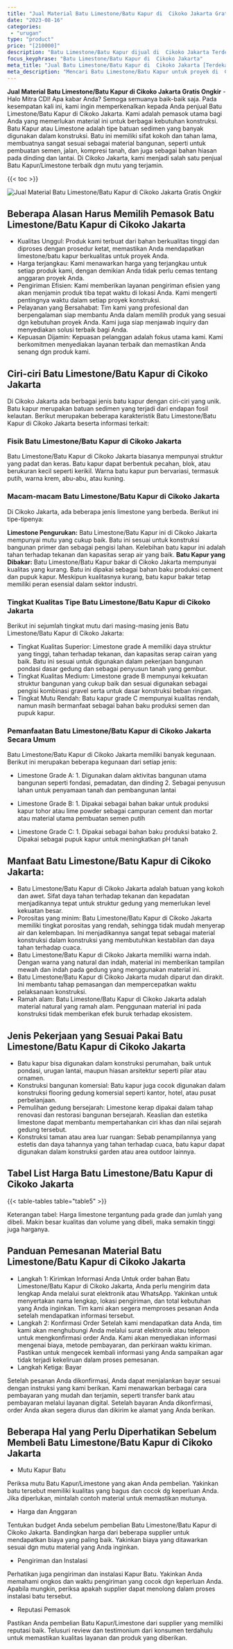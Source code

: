```yaml
---
title: "Jual Material Batu Limestone/Batu Kapur di  Cikoko Jakarta Gratis Ongkir"
date: "2023-08-16"
categories:
 - "urugan"
type: "product"
price: "[210000]"
description: "Batu Limestone/Batu Kapur dijual di  Cikoko Jakarta Terdekat. Batu Limestone/Batu Kapur ini sering dipakai dalam proyek konstruksi sebagai batu alam yang elegan dan tahan lama. Silakan hubungi kami untuk informasi lebih lanjut."
focus_keyphrase: "Batu Limestone/Batu Kapur di  Cikoko Jakarta"
meta_title: "Jual Batu Limestone/Batu Kapur di  Cikoko Jakarta [Terdekat] - CDI"
meta_description: "Mencari Batu Limestone/Batu Kapur untuk proyek di  Cikoko Jakarta? Kami menyediakan Batu Limestone/Batu Kapur berkualitas untuk material dinding. Segera dapatkan penawaran terbaik."
---
```


**Jual Material Batu Limestone/Batu Kapur di  Cikoko Jakarta Gratis Ongkir** - Halo Mitra CDI! Apa kabar Anda? Semoga semuanya baik-baik saja. Pada kesempatan kali ini, kami ingin memperkenalkan kepada Anda penjual Batu Limestone/Batu Kapur di  Cikoko Jakarta. Kami adalah pemasok utama bagi Anda yang memerlukan material ini untuk berbagai kebutuhan konstruksi. Batu Kapur atau Limestone adalah tipe batuan sedimen yang banyak digunakan dalam konstruksi. Batu ini memiliki sifat kokoh dan tahan lama, membuatnya sangat sesuai sebagai material bangunan, seperti untuk pembuatan semen, jalan, kompresi tanah, dan juga sebagai bahan hiasan pada dinding dan lantai. Di  Cikoko Jakarta, kami menjadi salah satu penjual Batu Kapur/Limestone terbaik dgn mutu yang terjamin.

{{< toc >}}

![Jual Material Batu Limestone/Batu Kapur di  Cikoko Jakarta Gratis Ongkir](/images/urugan/batu-limestone-07.jpg)

## Beberapa Alasan Harus Memilih Pemasok Batu Limestone/Batu Kapur di  Cikoko Jakarta

*   Kualitas Unggul: Produk kami terbuat dari bahan berkualitas tinggi dan diproses dengan prosedur ketat, memastikan Anda mendapatkan limestone/batu kapur berkualitas untuk proyek Anda.
*   Harga terjangkau: Kami menawarkan harga yang terjangkau untuk setiap produk kami, dengan demikian Anda tidak perlu cemas tentang anggaran proyek Anda.
*   Pengiriman Efisien: Kami memberikan layanan pengiriman efisien yang akan menjamin produk tiba tepat waktu di lokasi Anda. Kami mengerti pentingnya waktu dalam setiap proyek konstruksi.
*   Pelayanan yang Bersahabat: Tim kami yang profesional dan berpengalaman siap membantu Anda dalam memilih produk yang sesuai dgn kebutuhan proyek Anda. Kami juga siap menjawab inquiry dan menyediakan solusi terbaik bagi Anda.
*   Kepuasan Dijamin: Kepuasan pelanggan adalah fokus utama kami. Kami berkomitmen menyediakan layanan terbaik dan memastikan Anda senang dgn produk kami.

## Ciri-ciri Batu Limestone/Batu Kapur di  Cikoko Jakarta

Di  Cikoko Jakarta ada berbagai jenis batu kapur dengan ciri-ciri yang unik. Batu kapur merupakan batuan sedimen yang terjadi dari endapan fosil kelautan. Berikut merupakan beberapa karakteristik Batu Limestone/Batu Kapur di  Cikoko Jakarta beserta informasi terkait:

### Fisik Batu Limestone/Batu Kapur di  Cikoko Jakarta

Batu Limestone/Batu Kapur di  Cikoko Jakarta biasanya mempunyai struktur yang padat dan keras. Batu kapur dapat berbentuk pecahan, blok, atau berukuran kecil seperti kerikil. Warna batu kapur pun bervariasi, termasuk putih, warna krem, abu-abu, atau kuning.

### Macam-macam Batu Limestone/Batu Kapur di  Cikoko Jakarta

Di  Cikoko Jakarta, ada beberapa jenis limestone yang berbeda. Berikut ini tipe-tipenya:

**Limestone Pengurukan:** Batu Limestone/Batu Kapur ini di  Cikoko Jakarta mempunyai mutu yang cukup baik. Batu ini sesuai untuk konstruksi bangunan primer dan sebagai pengisi lahan. Kelebihan batu kapur ini adalah tahan terhadap tekanan dan kapasitas serap air yang baik.
**Batu Kapur yang Dibakar:** Batu Limestone/Batu Kapur bakar di  Cikoko Jakarta mempunyai kualitas yang kurang. Batu ini dipakai sebagai bahan baku produksi cement dan pupuk kapur. Meskipun kualitasnya kurang, batu kapur bakar tetap memiliki peran esensial dalam sektor industri.

### Tingkat Kualitas Tipe Batu Limestone/Batu Kapur di  Cikoko Jakarta

Berikut ini sejumlah tingkat mutu dari masing-masing jenis Batu Limestone/Batu Kapur di  Cikoko Jakarta:

*   Tingkat Kualitas Superior: Limestone grade A memiliki daya struktur yang tinggi, tahan terhadap tekanan, dan kapasitas serap cairan yang baik. Batu ini sesuai untuk digunakan dalam pekerjaan bangunan pondasi dasar gedung dan sebagai penyusun tanah yang gembur.
*   Tingkat Kualitas Medium: Limestone grade B mempunyai kekuatan struktur bangunan yang cukup baik dan sesuai digunakan sebagai pengisi kombinasi gravel serta untuk dasar konstruksi beban ringan.
*   Tingkat Mutu Rendah: Batu kapur grade C mempunyai kualitas rendah, namun masih bermanfaat sebagai bahan baku produksi semen dan pupuk kapur.

### Pemanfaatan Batu Limestone/Batu Kapur di  Cikoko Jakarta Secara Umum

Batu Limestone/Batu Kapur di  Cikoko Jakarta memiliki banyak kegunaan. Berikut ini merupakan beberapa kegunaan dari setiap jenis:

*   Limestone Grade A: 1. Digunakan dalam aktivitas bangunan utama bangunan seperti fondasi, pemadatan, dan dinding 2. Sebagai penyusun lahan untuk penyamaan tanah dan pembangunan lantai

*   Limestone Grade B: 1. Dipakai sebagai bahan bakar untuk produksi kapur tohor atau lime powder sebagai campuran cement dan mortar atau material utama pembuatan semen putih

*   Limestone Grade C: 1. Dipakai sebagai bahan baku produksi batako 2. Dipakai sebagai pupuk kapur untuk meningkatkan pH tanah

## Manfaat Batu Limestone/Batu Kapur di  Cikoko Jakarta:

*   Batu Limestone/Batu Kapur di  Cikoko Jakarta adalah batuan yang kokoh dan awet. Sifat daya tahan terhadap tekanan dan kepadatan menjadikannya tepat untuk struktur gedung yang memerlukan level kekuatan besar.
*   Porositas yang minim: Batu Limestone/Batu Kapur di  Cikoko Jakarta memiliki tingkat porositas yang rendah, sehingga tidak mudah menyerap air dan kelembapan. Ini menjadikannya sangat tepat sebagai material konstruksi dalam konstruksi yang membutuhkan kestabilan dan daya tahan terhadap cuaca.
*   Batu Limestone/Batu Kapur di  Cikoko Jakarta memiliki warna indah. Dengan warna yang natural dan indah, material ini memberikan tampilan mewah dan indah pada gedung yang menggunakan material ini.
*   Batu Limestone/Batu Kapur di  Cikoko Jakarta mudah diparut dan dirakit. Ini membantu tahap pemasangan dan mempercepatkan waktu pelaksanaan konstruksi.
*   Ramah alam: Batu Limestone/Batu Kapur di  Cikoko Jakarta adalah material natural yang ramah alam. Penggunaan material ini pada konstruksi tidak memberikan efek buruk terhadap ekosistem.

## Jenis Pekerjaan yang Sesuai Pakai Batu Limestone/Batu Kapur di  Cikoko Jakarta

*   Batu kapur bisa digunakan dalam konstruksi perumahan, baik untuk pondasi, urugan lantai, maupun hiasan arsitektur seperti pilar atau ornamen.
*   Konstruksi bangunan komersial: Batu kapur juga cocok digunakan dalam konstruksi flooring gedung komersial seperti kantor, hotel, atau pusat perbelanjaan.
*   Pemulihan gedung bersejarah: Limestone kerap dipakai dalam tahap renovasi dan restorasi bangunan bersejarah. Keaslian dan estetika limestone dapat membantu mempertahankan ciri khas dan nilai sejarah gedung tersebut.
*   Konstruksi taman atau area luar ruangan: Sebab penampilannya yang estetis dan daya tahannya yang tahan terhadap cuaca, batu kapur dapat digunakan dalam konstruksi garden atau area outdoor lainnya.

## Tabel List Harga Batu Limestone/Batu Kapur di  Cikoko Jakarta

{{< table-tables table="table5" >}}

Keterangan tabel: Harga limestone tergantung pada grade dan jumlah yang dibeli. Makin besar kualitas dan volume yang dibeli, maka semakin tinggi juga harganya.

## Panduan Pemesanan Material Batu Limestone/Batu Kapur di  Cikoko Jakarta

*   Langkah 1: Kirimkan Informasi Anda
Untuk order bahan Batu Limestone/Batu Kapur di  Cikoko Jakarta, Anda perlu mengirim data lengkap Anda melalui surat elektronik atau WhatsApp. Yakinkan untuk menyertakan nama lengkap, lokasi pengiriman, dan total kebutuhan yang Anda inginkan. Tim kami akan segera memproses pesanan Anda setelah mendapatkan informasi tersebut.
*   Langkah 2: Konfirmasi Order
Setelah kami mendapatkan data Anda, tim kami akan menghubungi Anda melalui surat elektronik atau telepon untuk mengkonfirmasi order Anda. Kami akan menyediakan informasi mengenai biaya, metode pembayaran, dan perkiraan waktu kiriman. Pastikan untuk mengecek kembali informasi yang Anda sampaikan agar tidak terjadi kekeliruan dalam proses pemesanan.
*   Langkah Ketiga: Bayar

Setelah pesanan Anda dikonfirmasi, Anda dapat menjalankan bayar sesuai dengan instruksi yang kami berikan. Kami menawarkan berbagai cara pembayaran yang mudah dan terjamin, seperti transfer bank atau pembayaran melalui layanan digital. Setelah bayaran Anda dikonfirmasi, order Anda akan segera diurus dan dikirim ke alamat yang Anda berikan.

## Beberapa Hal yang Perlu Diperhatikan Sebelum Membeli Batu Limestone/Batu Kapur di  Cikoko Jakarta

*   Mutu Kapur Batu

Periksa mutu Batu Kapur/Limestone yang akan Anda pembelian. Yakinkan batu tersebut memiliki kualitas yang bagus dan cocok dg keperluan Anda. Jika diperlukan, mintalah contoh material untuk memastikan mutunya.
*   Harga dan Anggaran

Tentukan budget Anda sebelum pembelian Batu Limestone/Batu Kapur di  Cikoko Jakarta. Bandingkan harga dari beberapa supplier untuk mendapatkan biaya yang paling baik. Yakinkan biaya yang ditawarkan sesuai dgn mutu material yang Anda inginkan.
*   Pengiriman dan Instalasi

Perhatikan juga pengiriman dan instalasi Kapur Batu. Yakinkan Anda memahami ongkos dan waktu pengiriman yang cocok dgn keperluan Anda. Apabila mungkin, periksa apakah supplier dapat menolong dalam proses instalasi batu tersebut.
*   Reputasi Pemasok

Pastikan Anda pembelian Batu Kapur/Limestone dari supplier yang memiliki reputasi baik. Telusuri review dan testimonium dari konsumen terdahulu untuk memastikan kualitas layanan dan produk yang diberikan.